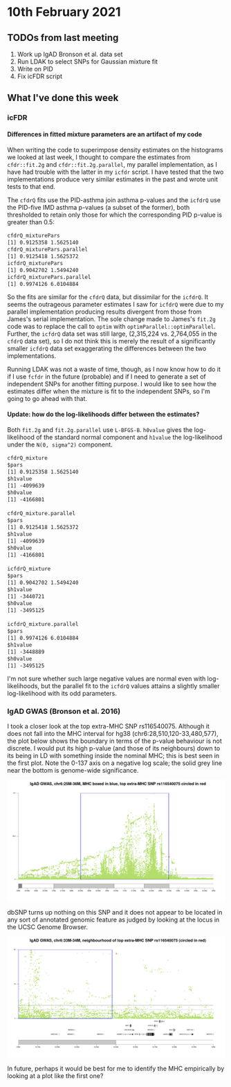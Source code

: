 # 10th February 2021

## TODOs from last meeting

1. Work up IgAD Bronson et al. data set
2. Run LDAK to select SNPs for Gaussian mixture fit
3. Write on PID
4. Fix icFDR script

## What I've done this week

### icFDR 

#### Differences in fitted mixture parameters are an artifact of my code

When writing the code to superimpose density estimates on the histograms we looked at last week, I thought to compare the estimates from `cfdr::fit.2g` and `cfdr::fit.2g.parallel`, my parallel implementation, as I have had trouble with the latter in my `icfdr` script. I have tested that the two implementations produce very similar estimates in the past and wrote unit tests to that end. 

The `cfdrQ` fits use the PID-asthma join asthma p-values and the `icfdrQ` use the PID-five IMD asthma p-values (a subset of the former), both thresholded to retain only those for which the corresponding PID p-value is greater than 0.5:

    cfdrQ_mixturePars
    [1] 0.9125358 1.5625140
    cfdrQ_mixturePars.parallel
    [1] 0.9125418 1.5625372
    icfdrQ_mixturePars
    [1] 0.9042702 1.5494240
    icfdrQ_mixturePars.parallel
    [1] 0.9974126 6.0104884
  
So the fits are similar for the `cfdrQ` data, but dissimilar for the `icfdrQ`. It seems the outrageous parameter estimates I saw for `icfdrQ` were due to my parallel implementation producing results divergent from those from James's serial implementation. The sole change made to James's `fit.2g` code was to replace the call to `optim` with `optimParallel::optimParallel`. Further, the `icfdrQ` data set was still large, (2,315,224 vs. 2,764,055 in the `cfdrQ` data set), so I do not think this is merely the result of a significantly smaller `icfdrQ` data set exaggerating the differences between the two implementations. 

Running LDAK was not a waste of time, though, as I now know how to do it if I use `fcfdr` in the future (probable) and if I need to generate a set of independent SNPs for another fitting purpose. I would like to see how the estimates differ when the mixture is fit to the independent SNPs, so I'm going to go ahead with that.

#### Update: how do the log-likelihoods differ between the estimates?

Both `fit.2g` and `fit.2g.parallel` use `L-BFGS-B`. `h0value` gives the log-likelihood of the standard normal component and `h1value` the log-likelihood under the `N(0, sigma^2)` component.

    cfdrQ_mixture
    $pars
    [1] 0.9125358 1.5625140
    $h1value
    [1] -4099639
    $h0value
    [1] -4166801

    cfdrQ_mixture.parallel
    $pars
    [1] 0.9125418 1.5625372
    $h1value
    [1] -4099639
    $h0value
    [1] -4166801

    icfdrQ_mixture
    $pars
    [1] 0.9042702 1.5494240
    $h1value
    [1] -3440721
    $h0value
    [1] -3495125

    icfdrQ_mixture.parallel
    $pars
    [1] 0.9974126 6.0104884
    $h1value
    [1] -3448889
    $h0value
    [1] -3495125
  
I'm not sure whether such large negative values are normal even with log-likelihoods, but the parallel fit to the `icfdrQ` values attains a slightly smaller log-likelihood with its odd parameters. 

### IgAD GWAS (Bronson et al. 2016)

I took a closer look at the top extra-MHC SNP rs116540075. Although it does not fall into the MHC interval for hg38 (chr6:28,510,120-33,480,577), the plot below shows the boundary in terms of the p-value behaviour is not discrete. I would put its high p-value (and those of its neighbours) down to its being in LD with something inside the nominal MHC; this is best seen in the first plot. Note the 0-137 axis on a negative log scale; the solid grey line near the bottom is genome-wide significance.

![](/images/100221/igadZoom.png)

dbSNP turns up nothing on this SNP and it does not appear to be located in any sort of annotated genomic feature as judged by looking at the locus in the UCSC Genome Browser.

![](/images/100221/igadZoomToTopSnp.png)

In future, perhaps it would be best for me to identify the MHC empirically by looking at a plot like the first one?

